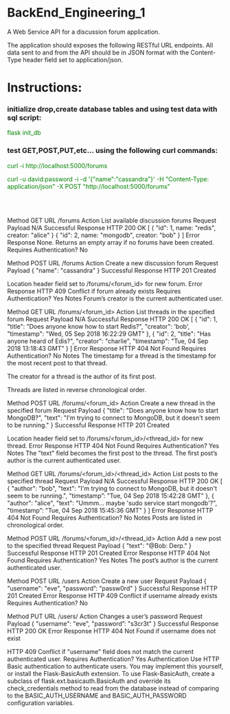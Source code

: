 # BackEnd_Engineering_1

A Web Service API for a discussion forum application.
 
The application should exposes the following RESTful URL endpoints. All data sent to and from the API should be in JSON format with the Content-Type header field set to application/json.


<h1>Instructions:</h1>
<h3>initialize drop,create database tables and using test data with sql script:</h3>
<p><font color="green">flask init_db</font></p>

<h3>test GET,POST,PUT,etc... using the following curl commands:</h3>
<p><font color="green">curl -i http://localhost:5000/forums</font></p>
<p><font color="green">curl -u david:password -i -d '{"name":"cassandra"}' -H "Content-Type: application/json" -X POST "http://localhost:5000/forums"</font></p>
<br><br>



Method
GET
URL
/forums
Action
List available discussion forums
Request Payload
N/A
Successful Response
HTTP 200 OK
[
    { "id": 1, name: "redis", creator: "alice" }
    { "id": 2, name: "mongodb", creator: "bob" }
]
Error Response
None. Returns an empty array if no forums have been created.
Requires Authentication?
No


Method
POST
URL
/forums
Action
Create a new discussion forum
Request Payload
{
    "name": "cassandra"
}
Successful Response
HTTP 201 Created

Location header field set to /forums/<forum_id> for new forum.
Error Response
HTTP 409 Conflict if forum already exists
Requires Authentication?
Yes
Notes
Forum’s creator is the current authenticated user.


Method
GET
URL
/forums/<forum_id>
Action
List threads in the specified forum
Request Payload
N/A
Successful Response
HTTP 200 OK
[
    {
        "id": 1,
        "title": "Does anyone know how to start Redis?",
        "creator": 'bob',
        "timestamp": "Wed, 05 Sep 2018 16:22:29 GMT"
    },
    {
        "id": 2,
        "title": "Has anyone heard of Edis?",
        "creator": "charlie",
        "timestamp": "Tue, 04 Sep 2018 13:18:43 GMT"
    }
]
Error Response
HTTP 404 Not Found
Requires Authentication?
No
Notes
The timestamp for a thread is the timestamp for the most recent post to that thread.

The creator for a thread is the author of its first post.

Threads are listed in reverse chronological order.


Method
POST
URL
/forums/<forum_id>
Action
Create a new thread in the specified forum
Request Payload
{
    "title": "Does anyone know how to start MongoDB?",
    "text": "I'm trying to connect to MongoDB, but it doesn't seem to be running."
}
Successful Response
HTTP 201 Created

Location header field set to /forums/<forum_id>/<thread_id> for new thread.
Error Response
HTTP 404 Not Found
Requires Authentication?
Yes
Notes
The "text" field becomes the first post to the thread. The first post’s author is the current authenticated user.


Method
GET
URL
/forums/<forum_id>/<thread_id>
Action
List posts to the specified thread
Request Payload
N/A
Successful Response
HTTP 200 OK
[
    {
        "author": "bob",
        "text": "I'm trying to connect to MongoDB, but it doesn't seem to be running.",
        "timestamp”: "Tue, 04 Sep 2018 15:42:28 GMT"
    },
    {
        "author": "alice",
        "text": "Ummm… maybe 'sudo service start mongodb'?",
        "timestamp”: "Tue, 04 Sep 2018 15:45:36 GMT"
    }
]
Error Response
HTTP 404 Not Found
Requires Authentication?
No
Notes
Posts are listed in chronological order.


Method
POST
URL
/forums/<forum_id>/<thread_id>
Action
Add a new post to the specified thread
Request Payload
{
    "text": "@Bob: Derp."
}
Successful Response
HTTP 201 Created
Error Response
HTTP 404 Not Found
Requires Authentication?
Yes
Notes
The post’s author is the current authenticated user.


Method
POST
URL
/users
Action
Create a new user
Request Payload
{
    "username": "eve",
    "password”: "passw0rd"
}
Successful Response
HTTP 201 Created
Error Response
HTTP 409 Conflict if username already exists
Requires Authentication?
No


Method
PUT
URL
/users/<username>
Action
Changes a user’s password
Request Payload
{
    "username": "eve",
    "password”: "s3cr3t"
}
Successful Response
HTTP 200 OK
Error Response
HTTP 404 Not Found if username does not exist

HTTP 409 Conflict if "username" field does not match the current authenticated user.
Requires Authentication?
Yes
Authentication
Use HTTP Basic authentication to authenticate users. You may implement this yourself, or install the Flask-BasicAuth extension.
To use Flask-BasicAuth, create a subclass of flask.ext.basicauth.BasicAuth and override its check_credentials method to read from the database instead of comparing to the BASIC_AUTH_USERNAME and BASIC_AUTH_PASSWORD configuration variables.
